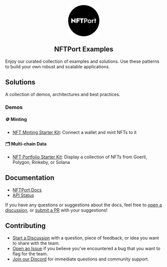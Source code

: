 <img src="nftport-full-text-black-logo-icon.png" style="width: 100px; height: auto; display: block; margin: 0 auto;">
<h2 style="text-align:center;">NFTPort Examples</h2>
Enjoy our curated collection of examples and solutions. Use these patterns to build your own robust and scalable applications.

## Solutions
A collection of demos, architectures and best practices.

### Demos
#### 🪙 Minting
- [NFT Minting Starter Kit](https://github.com/surgieboi/nftport-nft-minting-starter-kit): Connect a wallet and mint NFTs to it
#### 🗂️ Multi-chain Data
- [NFT Portfolio Starter Kit](https://github.com/surgieboi/nftport-nft-portfolio-starter-kit): Display a collection of NFTs from Goerli, Polygon, Rinkeby, or Solana

## Documentation

- [NFTPort Docs](https://docs.nftport.xyz/docs/nftport/ZG9jOjE5MzA4MjIy-welcome-to-nft-port-the-stripe-for-nf-ts)
- [API Status](https://status.nftport.xyz/)

If you have any questions or suggestions about the docs, feel free to [open a discussion](https://github.com/nftport/examples/issues), or [submit a PR](https://github.com/nftport/examples/pulls) with your suggestions!

## Contributing

- [Start a Discussion](https://github.com/nftport/examples/discussions) with a question, piece of feedback, or idea you want to share with the team.
- [Open an Issue](https://github.com/nftport/examples/issues) if you believe you've encountered a bug that you want to flag for the team.
- [Join our Discord](https://discord.gg/C4uqsRWgtM) for immediate questions and community support.
